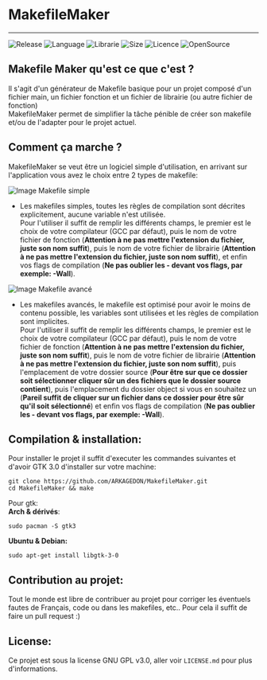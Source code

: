 # MakefileMaker
-------------

![Release](https://img.shields.io/badge/Release-v1.0-brightgreen?style=for-the-badge)
![Language](https://img.shields.io/badge/Language-C-blue?style=for-the-badge)
![Librarie](https://img.shields.io/badge/Librarie-Gtk-green?style=for-the-badge)
![Size](https://img.shields.io/github/repo-size/Oxbian/MakefileMaker?label=SIZE&style=for-the-badge)
![Licence](https://img.shields.io/github/license/Oxbian/MakefileMaker?style=for-the-badge)
![OpenSource](https://img.shields.io/badge/OpenSource-blue?style=for-the-badge&logo=opencollective&logoColor=white)

## Makefile Maker qu'est ce que c'est ?  
Il s'agit d'un générateur de Makefile basique pour un projet composé d'un fichier main, un fichier fonction et un fichier de librairie (ou autre fichier de fonction)  
MakefileMaker permet de simplifier la tâche pénible de créer son makefile et/ou de l'adapter pour le projet actuel. 

## Comment ça marche ?  
MakefileMaker se veut être un logiciel simple d'utilisation, en arrivant sur l'application vous avez le choix entre 2 types de makefile:  

![Image Makefile simple](https://i.imgur.com/G58rirc.png)  

- Les makefiles simples, toutes les règles de compilation sont décrites explicitement, aucune variable n'est utilisée.  
Pour l'utiliser il suffit de remplir les différents champs, le premier est le choix de votre compilateur (GCC par défaut), puis le nom de votre fichier de fonction (__Attention à ne pas mettre l'extension du fichier, juste son nom suffit__), puis le nom de votre fichier de librairie (__Attention à ne pas mettre l'extension du fichier, juste son nom suffit__), et enfin vos flags de compilation (__Ne pas oublier les - devant vos flags, par exemple: -Wall__).  

![Image Makefile avancé](https://i.imgur.com/zqbfSHg.png)  

- Les makefiles avancés, le makefile est optimisé pour avoir le moins de contenu possible, les variables sont utilisées et les règles de compilation sont implicites.  
Pour l'utiliser il suffit de remplir les différents champs, le premier est le choix de votre compilateur (GCC par défaut), puis le nom de votre fichier de fonction (__Attention à ne pas mettre l'extension du fichier, juste son nom suffit__), puis le nom de votre fichier de librairie (__Attention à ne pas mettre l'extension du fichier, juste son nom suffit__), puis l'emplacement de votre dossier source (__Pour être sur que ce dossier soit sélectionner cliquer sûr un des fichiers que le dossier source contient__), puis l'emplacement du dossier object si vous en souhaitez un (__Pareil suffit de cliquer sur un fichier dans ce dossier pour être sûr qu'il soit sélectionné__) et enfin vos flags de compilation (__Ne pas oublier les - devant vos flags, par exemple: -Wall__).  

## Compilation & installation:  

Pour installer le projet il suffit d'executer les commandes suivantes et d'avoir GTK 3.0 d'installer sur votre machine:  

    git clone https://github.com/ARKAGEDON/MakefileMaker.git
    cd MakefileMaker && make

Pour gtk:  
__Arch & dérivés__:
    
    sudo pacman -S gtk3
__Ubuntu & Debian:__
    
    sudo apt-get install libgtk-3-0

## Contribution au projet:  
  
Tout le monde est libre de contribuer au projet pour corriger les éventuels fautes de Français, code ou dans les makefiles, etc..
Pour cela il suffit de faire un pull request :)

## License:  
Ce projet est sous la license GNU GPL v3.0, aller voir `LICENSE.md` pour plus d'informations.

